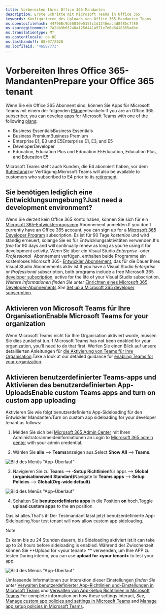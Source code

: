 ```yaml
---
title: Vorbereiten Ihres Office 365-Mandanten
description: Erste Schritte mit Microsoft Teams in Office 365
keywords: Konfigurieren des Uploads von Office 365 Mandanten Teams
ms.openlocfilehash: 447968c9b56010e515fc1d1346eac4d8485c7f80
ms.sourcegitcommit: 7a2da3b65246a125d441a971e7e6a6418355adbe
ms.translationtype: MT
ms.contentlocale: de-DE
ms.lasthandoff: 08/07/2020
ms.locfileid: "46587773"
---
```

# <a name="prepare-your-office-365-tenant"></a><span data-ttu-id="99f80-104">Vorbereiten Ihres Office 365-Mandanten</span><span class="sxs-lookup"><span data-stu-id="99f80-104">Prepare your Office 365 tenant</span></span>

<span data-ttu-id="99f80-105">Wenn Sie ein Office 365 Abonnent sind, können Sie Apps für Microsoft Teams mit einem der folgenden [Pläne](https://products.office.com/business/compare-more-office-365-for-business-plans)entwickeln:</span><span class="sxs-lookup"><span data-stu-id="99f80-105">If you are an Office 365 subscriber, you can develop apps for Microsoft Teams with one of the following [plans](https://products.office.com/business/compare-more-office-365-for-business-plans):</span></span>

* <span data-ttu-id="99f80-106">Business Essentials</span><span class="sxs-lookup"><span data-stu-id="99f80-106">Business Essentials</span></span>
* <span data-ttu-id="99f80-107">Business Premium</span><span class="sxs-lookup"><span data-stu-id="99f80-107">Business Premium</span></span>
* <span data-ttu-id="99f80-108">Enterprise E1, E3 und E5</span><span class="sxs-lookup"><span data-stu-id="99f80-108">Enterprise E1, E3, and E5</span></span>
* <span data-ttu-id="99f80-109">Developer</span><span class="sxs-lookup"><span data-stu-id="99f80-109">Developer</span></span>
* <span data-ttu-id="99f80-110">Education, Education Plus und Education E5</span><span class="sxs-lookup"><span data-stu-id="99f80-110">Education, Education Plus, and Education E5</span></span>

<span data-ttu-id="99f80-111">Microsoft Teams steht auch Kunden, die E4 abonniert haben, vor dem [Ruhestand](https://support.office.com//article/important-information-for-office-365-enterprise-e4-customers-f9572348-43a2-43fa-a3d8-3b6c9c042147)zur Verfügung.</span><span class="sxs-lookup"><span data-stu-id="99f80-111">Microsoft Teams will also be available to customers who subscribed to E4 prior to its [retirement](https://support.office.com//article/important-information-for-office-365-enterprise-e4-customers-f9572348-43a2-43fa-a3d8-3b6c9c042147).</span></span>

## <a name="just-need-a-development-environment"></a><span data-ttu-id="99f80-112">Sie benötigen lediglich eine Entwicklungsumgebung?</span><span class="sxs-lookup"><span data-stu-id="99f80-112">Just need a development environment?</span></span>

<span data-ttu-id="99f80-113">Wenn Sie derzeit kein Office 365 Konto haben, können Sie sich für ein [Microsoft 365-Entwicklerprogramm](https://developer.microsoft.com/microsoft-365/dev-program) Abonnement anmelden.</span><span class="sxs-lookup"><span data-stu-id="99f80-113">If you don't currently have an Office 365 account, you can sign up for a [Microsoft 365 Developer Program](https://developer.microsoft.com/microsoft-365/dev-program) subscription.</span></span> <span data-ttu-id="99f80-114">Es ist für 90 Tage *kostenlos* und wird ständig erneuert, solange Sie es für Entwicklungsaktivitäten verwenden.</span><span class="sxs-lookup"><span data-stu-id="99f80-114">It's *free* for 90 days and will continually renew as long as you're using it for development activity.</span></span> <span data-ttu-id="99f80-115">Wenn Sie über ein Visual Studio *Enterprise* -oder *Professional* -Abonnement verfügen, enthalten beide Programme ein kostenloses Microsoft 365- [Entwickler Abonnement](https://aka.ms/MyVisualStudioBenefits), das für die Dauer Ihres Visual Studio Abonnements aktiv ist.</span><span class="sxs-lookup"><span data-stu-id="99f80-115">If you have a Visual Studio *Enterprise* or *Professional* subscription, both programs include a free Microsoft 365 [developer subscription](https://aka.ms/MyVisualStudioBenefits), active for the life of your Visual Studio subscription.</span></span> <span data-ttu-id="99f80-116">*Weitere Informationen finden Sie unter* [Einrichten eines Microsoft 365 Developer-Abonnements](https://docs.microsoft.com/office/developer-program/office-365-developer-program-get-started).</span><span class="sxs-lookup"><span data-stu-id="99f80-116">*See* [Set up a Microsoft 365 developer subscription](https://docs.microsoft.com/office/developer-program/office-365-developer-program-get-started).</span></span>

## <a name="enable-microsoft-teams-for-your-organization"></a><span data-ttu-id="99f80-117">Aktivieren von Microsoft Teams für Ihre Organisation</span><span class="sxs-lookup"><span data-stu-id="99f80-117">Enable Microsoft Teams for your organization</span></span>

<span data-ttu-id="99f80-118">Wenn Microsoft Teams nicht für Ihre Organisation aktiviert wurde, müssen Sie dies zunächst tun.</span><span class="sxs-lookup"><span data-stu-id="99f80-118">If Microsoft Teams has not been enabled for your organization, you'll need to do that first.</span></span> <span data-ttu-id="99f80-119">Werfen Sie einen Blick auf unsere detaillierten Anleitungen für [die Aktivierung von Teams für Ihre Organisation](https://docs.microsoft.com/microsoftteams/enable-features-office-365).</span><span class="sxs-lookup"><span data-stu-id="99f80-119">Take a look at our detailed guidance for [enabling Teams for your organization](https://docs.microsoft.com/microsoftteams/enable-features-office-365).</span></span>

## <a name="enable-custom-teams-apps-and-turn-on-custom-app-uploading"></a><span data-ttu-id="99f80-120">Aktivieren benutzerdefinierter Teams-apps und Aktivieren des benutzerdefinierten App-Uploads</span><span class="sxs-lookup"><span data-stu-id="99f80-120">Enable custom Teams apps and turn on custom app uploading</span></span>

<span data-ttu-id="99f80-121">Aktivieren Sie wie folgt benutzerdefinierte App-Sideloading für den Entwickler Mandanten:</span><span class="sxs-lookup"><span data-stu-id="99f80-121">Turn on custom app sideloading for your developer tenant as follows:</span></span>

1. <span data-ttu-id="99f80-122">Melden Sie sich bei [Microsoft 365 Admin Center](https://admin.microsoft.com/Adminportal/Home?source=applauncher#/homepage#/) mit Ihren Administratoranmeldeinformationen an.</span><span class="sxs-lookup"><span data-stu-id="99f80-122">Login to [Microsoft 365 admin center](https://admin.microsoft.com/Adminportal/Home?source=applauncher#/homepage#/) with your admin credential.</span></span> 

2. <span data-ttu-id="99f80-123">Wählen Sie **alle**  -->  **Teams**anzeigen aus.</span><span class="sxs-lookup"><span data-stu-id="99f80-123">Select **Show All** --> **Teams**.</span></span> 

![Bild des Menüs "App-Überlauf"](~/assets/images/prepare-test-tenant/admin-center.png)

3. <span data-ttu-id="99f80-125">Navigieren Sie zu **Teams**  -->  -**Setup Richtlinien**für apps  -->  **Global (organisationsweit Standard)**</span><span class="sxs-lookup"><span data-stu-id="99f80-125">Navigate to **Teams apps** --> **Setup Policies** --> **Global(Org-wide default)**</span></span>  

![Bild des Menüs "App-Überlauf"](~/assets/images/prepare-test-tenant/turn-on-sideload.png)

4. <span data-ttu-id="99f80-127">Schalten Sie **benutzerdefinierte apps** in die Position **on** hoch.</span><span class="sxs-lookup"><span data-stu-id="99f80-127">Toggle **upload custom apps** to the **on** position.</span></span>

<span data-ttu-id="99f80-128">Das ist alles.</span><span class="sxs-lookup"><span data-stu-id="99f80-128">That's it!</span></span> <span data-ttu-id="99f80-129">Der Testmandant lässt jetzt benutzerdefinierte App-Sideloading.</span><span class="sxs-lookup"><span data-stu-id="99f80-129">Your test tenant will now allow custom app sideloading.</span></span>

> [!Note] 
> <span data-ttu-id="99f80-130">Es kann bis zu 24 Stunden dauern, bis Sideloading aktiviert ist.</span><span class="sxs-lookup"><span data-stu-id="99f80-130">It can take up to 24 hours before sideloading is enabled.</span></span> <span data-ttu-id="99f80-131">Während der Zwischenzeit können Sie \*\*Upload for \<your tenant> \*\* verwenden, um Ihre APP zu testen.</span><span class="sxs-lookup"><span data-stu-id="99f80-131">During interim, you can use **upload for \<your tenant>** to test your app.</span></span>

![Bild des Menüs "App-Überlauf"](~/assets/images/prepare-test-tenant/upload-for-contoso.png)

<span data-ttu-id="99f80-133">Umfassende Informationen zur Interaktion dieser Einstellungen *finden Sie unter* [Verwalten benutzerdefinierter App-Richtlinien und-Einstellungen in Microsoft Teams](https://docs.microsoft.com/microsoftteams/teams-custom-app-policies-and-settings) und [Verwalten von App-Setup Richtlinien in Microsoft Teams](https://docs.microsoft.com/microsoftteams/teams-app-setup-policies).</span><span class="sxs-lookup"><span data-stu-id="99f80-133">For complete information on how these settings interact, *See*, [Manage custom app policies and settings in Microsoft Teams](https://docs.microsoft.com/microsoftteams/teams-custom-app-policies-and-settings) and [Manage app setup policies in Microsoft Teams](https://docs.microsoft.com/microsoftteams/teams-app-setup-policies).</span></span>
